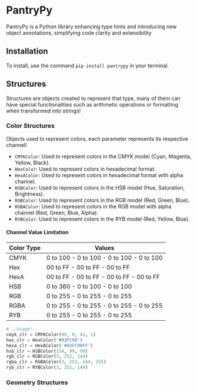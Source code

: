 # PantryPy
PantryPy is a Python library enhancing type hints and introducing new object annotations, simplifying code clarity and extensibility

## Installation
To install, use the command `pip install pantrypy` in your terminal.

## Structures
Structures are objects created to represent that type, many of them can have special functionalities such as arithmetic operations or formatting when transformed into strings!
### Color Structures
Objects used to represent colors, each parameter represents its respective channel!
- `CMYKColor`: Used to represent colors in the CMYK model (Cyan, Magenta, Yellow, Black).
- `HexColor`: Used to represent colors in hexadecimal format.
- `HexAColor`: Used to represent colors in hexadecimal format with alpha channel.
- `HSBColor`: Used to represent colors in the HSB model (Hue, Saturation, Brightness).
- `RGBColor`: Used to represent colors in the RGB model (Red, Green, Blue).
- `RGBAColor`: Used to represent colors in the RGB model with alpha channel (Red, Green, Blue, Alpha).
- `RYBColor`: Used to represent colors in the RYB model (Red, Yellow, Blue).

#### Channel Value Limitation
| Color Type | Values                                    |
|------------|---------------------------------------------|
| CMYK       | 0 to 100 - 0 to 100 - 0 to 100 - 0 to 100 |
| Hex        | 00 to FF - 00 to FF - 00 to FF            |
| HexA       | 00 to FF - 00 to FF - 00 to FF - 00 to FF |
| HSB        | 0 to 360 - 0 to 100 - 0 to 100            |
| RGB        | 0 to 255 - 0 to 255 - 0 to 255            |
| RGBA       | 0 to 255 - 0 to 255 - 0 to 255 - 0 to 255 |
| RYB        | 0 to 255 - 0 to 255 - 0 to 255            |

```python
# --Usage!--
cmyk_clr = CMYKColor(99, 0, 43, 1)
hex_clr = HexColor('#03FC90')
hexa_clr = HexAColor('#03FC90FF')
hsb_clr = HSBColor(154, 99, 99)
rgb_clr = RGBColor(3, 252, 144)
rgba_clr = RGBAColor(3, 252, 144, 255)
ryb_clr = RYBColor(3, 252, 144)
```

### Geometry Structures




